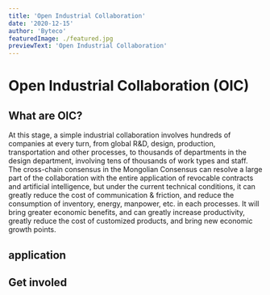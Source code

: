 ```yaml
---
title: 'Open Industrial Collaboration'
date: '2020-12-15'
author: 'Byteco'
featuredImage: ./featured.jpg
previewText: 'Open Industrial Collaboration'
---
```



# Open Industrial Collaboration (OIC) 


## What are OIC? 
At this stage, a simple industrial collaboration involves hundreds of companies at every turn, from global R&D, design, production, transportation and other processes, to thousands of departments in the design department, involving tens of thousands of work types and staff. The cross-chain consensus in the Mongolian Consensus can resolve a large part of the collaboration with the entire application of revocable contracts and artificial intelligence, but under the current technical conditions, it can greatly reduce the cost of communication & friction, and reduce the consumption of inventory, energy, manpower, etc. in each processes. It will bring greater economic benefits, and can greatly increase productivity, greatly reduce the cost of customized products, and bring new economic growth points.

## application





## Get involed

